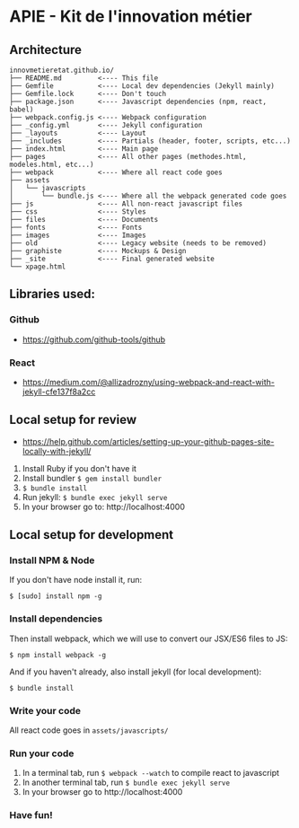 # APIE - Kit de l'innovation métier

## Architecture

```
innovmetieretat.github.io/
├── README.md         <---- This file
├── Gemfile           <---- Local dev dependencies (Jekyll mainly)
├── Gemfile.lock      <---- Don't touch
├── package.json      <---- Javascript dependencies (npm, react, babel)
├── webpack.config.js <---- Webpack configuration
├── _config.yml       <---- Jekyll configuration
├── _layouts          <---- Layout
├── _includes         <---- Partials (header, footer, scripts, etc...)
├── index.html        <---- Main page
├── pages             <---- All other pages (methodes.html, modeles.html, etc...)
├── webpack           <---- Where all react code goes
├── assets      
│   └── javascripts
│       └── bundle.js <---- Where all the webpack generated code goes
├── js                <---- All non-react javascript files 
├── css               <---- Styles
├── files             <---- Documents
├── fonts             <---- Fonts
├── images            <---- Images
├── old               <---- Legacy website (needs to be removed)
├── graphiste         <---- Mockups & Design
├── _site             <---- Final generated website
└── xpage.html
```

## Libraries used:

### Github
- https://github.com/github-tools/github

### React 
- https://medium.com/@allizadrozny/using-webpack-and-react-with-jekyll-cfe137f8a2cc

## Local setup for review

- https://help.github.com/articles/setting-up-your-github-pages-site-locally-with-jekyll/

1. Install Ruby if you don't have it
2. Install bundler `$ gem install bundler`
3. `$ bundle install`
4. Run jekyll: `$ bundle exec jekyll serve`
5. In your browser go to: http://localhost:4000

## Local setup for development

### Install NPM & Node

If you don't have node install it, run:
```
$ [sudo] install npm -g
```

### Install dependencies

Then install webpack, which we will use to convert our JSX/ES6 files to JS:
```
$ npm install webpack -g
```

And if you haven't already, also install jekyll (for local development):
```
$ bundle install
```

### Write your code

All react code goes in `assets/javascripts/`

### Run your code

1. In a terminal tab, run `$ webpack --watch` to compile react to javascript
2. In another terminal tab, run `$ bundle exec jekyll serve`
3. In your browser go to http://localhost:4000

### Have fun!

